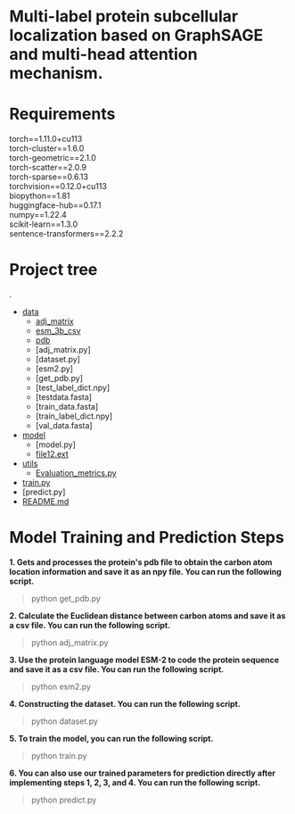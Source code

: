 # Multi-label protein subcellular localization based on GraphSAGE and multi-head attention mechanism.  

**Requirements**
=
torch==1.11.0+cu113  
torch-cluster==1.6.0  
torch-geometric==2.1.0  
torch-scatter==2.0.9  
torch-sparse==0.6.13  
torchvision==0.12.0+cu113  
biopython==1.81  
huggingface-hub==0.17.1  
numpy==1.22.4  
scikit-learn==1.3.0  
sentence-transformers==2.2.2  


# Project tree

.
 * [data](./dir2)
   * [adj_matrix](./dir2/file21.ext)
   * [esm_3b_csv](./dir2/file22.ext)
   * [pdb](./dir2/file23.ext)
   * [adj_matrix.py]
   * [dataset.py]
   * [esm2.py]
   * [get_pdb.py]
   * [test_label_dict.npy]
   * [testdata.fasta]
   * [train_data.fasta]
   * [train_label_dict.npy]
   * [val_data.fasta]
 * [model](./dir1)
   * [model.py]
   * [file12.ext](./dir1/file12.ext)
 * [utils](./file_in_root.ext)
   * [Evaluation_metrics.py](./dir1/file12.ext)
 * [train.py](./file_in_root.ext)
 * [predict.py]
 * [README.md](./README.md)
 

**Model Training and Prediction Steps**
=
**1. Gets and processes the protein's pdb file to obtain the carbon atom location information and save it as an npy file. You can run the following script.**   
> python get_pdb.py
  
**2. Calculate the Euclidean distance between carbon atoms and save it as a csv file. You can run the following script.**  
> python adj_matrix.py
      
**3. Use the protein language model ESM-2 to code the protein sequence and save it as a csv file. You can run the following script.**    
> python esm2.py
  
**4. Constructing the dataset. You can run the following script.**  
> python dataset.py
    
**5. To train the model, you can run the following script.**    
> python train.py
    
**6. You can also use our trained parameters for prediction directly after implementing steps 1, 2, 3, and 4. You can run the following script.**  
> python predict.py
    
